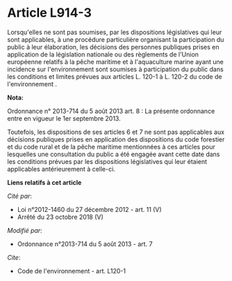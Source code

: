 # Article L914-3

Lorsqu'elles ne sont pas soumises, par les dispositions législatives qui leur sont applicables, à une procédure particulière
organisant la participation du public à leur élaboration, les décisions des personnes publiques prises en application de la
législation nationale ou des règlements de l'Union européenne relatifs à la pêche maritime et à l'aquaculture marine ayant
une incidence sur l'environnement sont soumises à participation du public dans les conditions et limites prévues
aux articles L. 120-1 à L. 120-2 du code de l'environnement .

**Nota:**

Ordonnance n° 2013-714 du 5 août 2013 art. 8 : La présente ordonnance entre en vigueur le 1er septembre 2013.

Toutefois,  les dispositions de ses articles 6 et 7 ne sont pas applicables aux  décisions publiques prises en application
des dispositions du code  forestier et du code rural et de la pêche maritime mentionnées à ces  articles pour lesquelles une
consultation du public a été engagée avant  cette date dans les conditions prévues par les dispositions législatives  qui
leur étaient applicables antérieurement à celle-ci.

**Liens relatifs à cet article**

_Cité par_:

  - Loi n°2012-1460 du 27 décembre 2012 - art. 11 (V)
  - Arrêté du 23 octobre 2018 (V)

_Modifié par_:

  - Ordonnance n°2013-714 du 5 août 2013 - art. 7

_Cite_:

  - Code de l'environnement - art. L120-1
